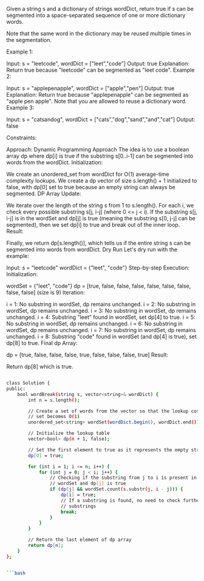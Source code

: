 Given a string s and a dictionary of strings wordDict, return true if s can be segmented into a space-separated sequence of one or more dictionary words.

Note that the same word in the dictionary may be reused multiple times in the segmentation.

 

Example 1:

Input: s = "leetcode", wordDict = ["leet","code"]
Output: true
Explanation: Return true because "leetcode" can be segmented as "leet code".
Example 2:

Input: s = "applepenapple", wordDict = ["apple","pen"]
Output: true
Explanation: Return true because "applepenapple" can be segmented as "apple pen apple".
Note that you are allowed to reuse a dictionary word.
Example 3:

Input: s = "catsandog", wordDict = ["cats","dog","sand","and","cat"]
Output: false
 

Constraints:


Approach:
Dynamic Programming Approach
The idea is to use a boolean array dp where dp[i] is true if the substring s[0..i-1] can be segmented into words from the wordDict.
Initialization:

We create an unordered_set from wordDict for O(1) average-time complexity lookups.
We create a dp vector of size s.length() + 1 initialized to false, with dp[0] set to true because an empty string can always be segmented.
DP Array Update:

We iterate over the length of the string s from 1 to s.length().
For each i, we check every possible substring s[j, i-j] (where 0 <= j < i).
If the substring s[j, i-j] is in the wordSet and dp[j] is true (meaning the substring s[0, j-j] can be segmented), then we set dp[i] to true and break out of the inner loop.
Result:

Finally, we return dp[s.length()], which tells us if the entire string s can be segmented into words from wordDict.
Dry Run
Let's dry run with the example:

Input:
s = "leetcode"
wordDict = {"leet", "code"}
Step-by-step Execution:
Initialization:

wordSet = {"leet", "code"}
dp = [true, false, false, false, false, false, false, false, false] (size is 9)
Iteration:

i = 1: No substring in wordSet, dp remains unchanged.
i = 2: No substring in wordSet, dp remains unchanged.
i = 3: No substring in wordSet, dp remains unchanged.
i = 4: Substring "leet" found in wordSet, set dp[4] to true.
i = 5: No substring in wordSet, dp remains unchanged.
i = 6: No substring in wordSet, dp remains unchanged.
i = 7: No substring in wordSet, dp remains unchanged.
i = 8: Substring "code" found in wordSet (and dp[4] is true), set dp[8] to true.
Final dp Array:

dp = [true, false, false, false, true, false, false, false, true]
Result:

Return dp[8] which is true.
```bash

class Solution {
public:
    bool wordBreak(string s, vector<string>& wordDict) {
        int n = s.length();

        // Create a set of words from the vector so that the lookup cost in the
        // set becomes O(1)
        unordered_set<string> wordSet(wordDict.begin(), wordDict.end());

        // Initialize the lookup table
        vector<bool> dp(n + 1, false);

        // Set the first element to true as it represents the empty string
        dp[0] = true;

        for (int i = 1; i <= n; i++) {
            for (int j = 0; j < i; j++) {
                // Checking if the substring from j to i is present in the
                // wordSet and dp[j] is true
                if (dp[j] && wordSet.count(s.substr(j, i - j))) {
                    dp[i] = true;
                    // If a substring is found, no need to check further smaller
                    // substrings
                    break;
                }
            }
        }

        // Return the last element of dp array
        return dp[n];
    }
};


```bash
